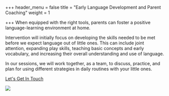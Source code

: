 +++
header_menu = false
title = "Early Language Development and Parent Coaching"
weight = 1

+++
When equipped with the right tools, parents can foster a positive language-learning environment at home.

Intervention will initially focus on developing the skills needed to be met before we expect language out of little ones. This can include joint attention, expanding play skills, teaching basic concepts and early vocabulary, and increasing their overall understanding and use of language.

In our sessions, we will work together, as a team, to discuss, practice, and plan for using different strategies in daily routines with your little ones.

[Let's Get In Touch](/#lets-get-in-touch)

![](/uploads/pexels-andrea-piacquadio-3818963.jpg)